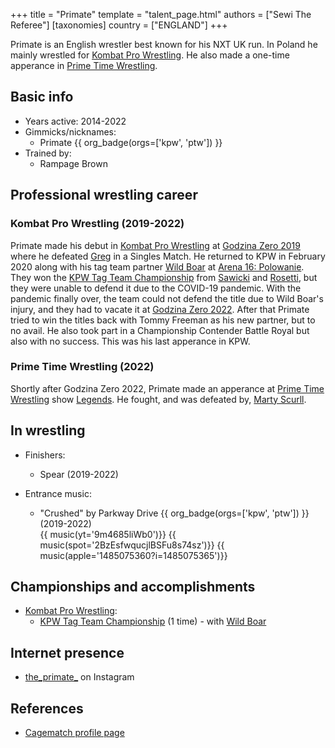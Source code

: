 +++
title = "Primate"
template = "talent_page.html"
authors = ["Sewi The Referee"]
[taxonomies]
country = ["ENGLAND"]
+++

Primate is an English wrestler best known for his NXT UK run. In Poland he mainly wrestled for [Kombat Pro Wrestling](@/o/kpw.md). He also made a one-time apperance in [Prime Time Wrestling](@/o/ptw.md).

## Basic info

* Years active: 2014-2022
* Gimmicks/nicknames:
  - Primate {{ org_badge(orgs=['kpw', 'ptw']) }}
* Trained by:
  - Rampage Brown
 
## Professional wrestling career

### Kombat Pro Wrestling (2019-2022)

Primate made his debut in [Kombat Pro Wrestling](@/o/kpw.md) at [Godzina Zero 2019](@/e/kpw/2019-08-17-kpw-godzina-zero-2019.md) where he defeated [Greg](@/w/greg.md) in a Singles Match. He returned to KPW in February 2020 along with his tag team partner [Wild Boar](@/w/wild-boar.md) at [Arena 16: Polowanie](@/e/kpw/2020-02-01-kpw-arena-16-polowanie.md). They won the [KPW Tag Team Championship](@/c/kpw-tag-team-championship.md) from [Sawicki](@/w/sawicki.md) and [Rosetti](@/w/rosetti.md), but they were unable to defend it due to the COVID-19 pandemic. With the pandemic finally over, the team could not defend the title due to Wild Boar's injury, and they had to vacate it at [Godzina Zero 2022](@/e/kpw/2022-09-17-kpw-godzina-zero-2022.md). After that Primate tried to win the titles back with Tommy Freeman as his new partner, but to no avail. He also took part in a Championship Contender Battle Royal but also with no success. This was his last apperance in KPW.

### Prime Time Wrestling (2022)

Shortly after Godzina Zero 2022, Primate made an apperance at [Prime Time Wrestling](@/o/ptw.md) show [Legends](@/e/ptw/2022-11-26-ptw-3-legends.md). He fought, and was defeated by, [Marty Scurll](@/w/marty-scurll.md).

## In wrestling

* Finishers:
  - Spear (2019-2022)

* Entrance music:
  - "Crushed" by Parkway Drive
 {{ org_badge(orgs=['kpw', 'ptw']) }} (2019-2022) <br>
 {{ music(yt='9m4685liWb0')}}
 {{ music(spot='2BzEsfwqucjlBSFu8s74sz')}}
 {{ music(apple='1485075360?i=1485075365')}}

## Championships and accomplishments

* [Kombat Pro Wrestling](@/o/kpw.md):
  - [KPW Tag Team Championship](@/c/kpw-tag-team-championship.md) (1 time) - with [Wild Boar](@/w/wild-boar.md)

## Internet presence

* [the_primate_](https://www.instagram.com/the_primate_/) on Instagram

## References

* [Cagematch profile page](https://www.cagematch.net/?id=2&nr=17236)
